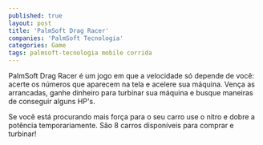 ```yaml
---
published: true
layout: post
title: 'PalmSoft Drag Racer'
companies: 'PalmSoft Tecnologia'
categories: Game
tags: palmsoft-tecnologia mobile corrida
---
```

PalmSoft Drag Racer é um jogo em que a velocidade só depende de você: acerte os números que aparecem na tela e acelere sua máquina. Vença as arrancadas, ganhe dinheiro para turbinar sua máquina e busque maneiras de conseguir alguns HP's.

Se você está procurando mais força para o seu carro use o nitro e dobre a potência temporariamente. São 8 carros disponíveis para comprar e turbinar!


